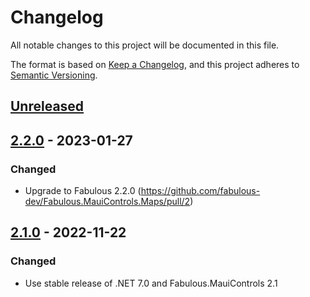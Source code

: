# Changelog

All notable changes to this project will be documented in this file.

The format is based on [Keep a Changelog](https://keepachangelog.com/en/1.0.0/),
and this project adheres to [Semantic Versioning](https://semver.org/spec/v2.0.0.html).

## [Unreleased]

## [2.2.0] - 2023-01-27

### Changed
- Upgrade to Fabulous 2.2.0 (https://github.com/fabulous-dev/Fabulous.MauiControls.Maps/pull/2)

## [2.1.0] - 2022-11-22

### Changed
- Use stable release of .NET 7.0 and Fabulous.MauiControls 2.1

[unreleased]: https://github.com/fabulous-dev/Fabulous.MauiControls.Maps/compare/2.2.0...HEAD
[2.2.0]: https://github.com/fabulous-dev/Fabulous.MauiControls.Maps/releases/tag/2.2.0
[2.1.0]: https://github.com/fabulous-dev/Fabulous.MauiControls.Maps/releases/tag/2.1.0
